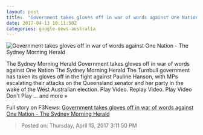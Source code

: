 ```yaml
---
layout: post
title:  "Government takes gloves off in war of words against One Nation - The Sydney Morning Herald"
date: 2017-04-13 10:11:50Z
categories: google-news-australia
---
```


![Government takes gloves off in war of words against One Nation - The Sydney Morning Herald](http://www.smh.com.au/content/dam/images/g/v/7/4/n/h/image.related.articleLeadwide.620x349.gvkd40.png/1492094005328.jpg)

The Sydney Morning Herald Government takes gloves off in war of words against One Nation The Sydney Morning Herald The Turnbull government has taken its gloves off in the fight against Pauline Hanson, with MPs escalating their attacks on the Queensland senator and her party in the wake of the West Australian election. Play Video. Replay Video. Play Video Don't Play ... and more »


Full story on F3News: [Government takes gloves off in war of words against One Nation - The Sydney Morning Herald](http://www.f3nws.com/n/ANxjCG)

> Posted on: Thursday, April 13, 2017 3:11:50 PM
